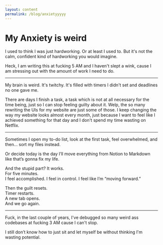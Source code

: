 ```yaml
---
layout: content
permalink: /blog/anxietyyyyy
---
```


# My Anxiety is weird

I used to think I was just hardworking. Or at least I used to. But it's not the calm, confident kind of hardworking you would imagine. 

Heck, I am writing this at fucking 5 AM and I haven't slept a wink, cause I am stressing out with the amount of work I need to do.

---

My brain is weird. It's twitchy. It's filled with timers I didn't set and deadlines no one gave me.

There are days I finish a task, a task which is not at all necessary for the time being, just so I can stop feeling guilty about it. Welp, the so many rewriting the UIs for my website are just some of those. I keep changing the way my website looks almost every month, just because I want to feel like I achieved something for that day and I don't spend my time wasting on Netflix. 


---

Sometimes I open my to-do list, look at the first task, feel overwhelmed, and then… sort my files instead.

Or decide today is the day I’ll move everything from Notion to Markdown like that’s gonna fix my life.

And the stupid part? It works.<br>
For five minutes.<br>
I feel accomplished. I feel in control. I feel like I’m “moving forward.”

Then the guilt resets.<br>
Timer restarts.<br>
A new tab opens.<br>
And we go again.

---

Fuck, in the last couple of years, I've debugged so many weird ass codebases at fucking 3 AM cause I can't stop.

I still don’t know how to just sit and let myself be without thinking I'm wasting potential.


